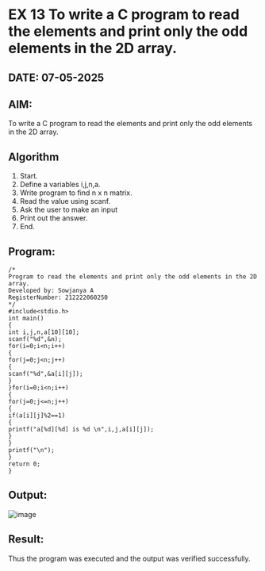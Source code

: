 # EX 13 To write a C program to read the elements and print only the odd elements in the 2D array.
## DATE: 07-05-2025
## AIM:
To write a C program to read the elements and print only the odd elements in the 2D array.

## Algorithm
1. Start.
2. Define a variables i,j,n,a.
3. Write program to find n x n matrix.
4. Read the value using scanf.
5. Ask the user to make an input
6. Print out the answer.
7. End.   

## Program:
```
/*
Program to read the elements and print only the odd elements in the 2D array.
Developed by: Sowjanya A
RegisterNumber: 212222060250 
*/
#include<stdio.h> 
int main()
{
int i,j,n,a[10][10];
scanf("%d",&n); 
for(i=0;i<n;i++)
{
for(j=0;j<n;j++)
{
scanf("%d",&a[i][j]);
}
}for(i=0;i<n;i++)
{
for(j=0;j<=n;j++)
{
if(a[i][j]%2==1)
{
printf("a[%d][%d] is %d \n",i,j,a[i][j]);
}
}
printf("\n");
}
return 0;
}

```

## Output:

![image](https://github.com/user-attachments/assets/25db6f35-3cf8-4734-b980-5c5857edfc99)


## Result:
Thus the program was executed and the output was verified successfully.
